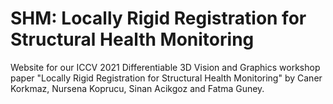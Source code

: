 # SHM: Locally Rigid Registration for Structural Health Monitoring

Website for our ICCV 2021 Differentiable 3D Vision and Graphics workshop paper "Locally Rigid Registration for Structural Health Monitoring" by Caner Korkmaz, Nursena Koprucu, Sinan Acikgoz and Fatma Guney.